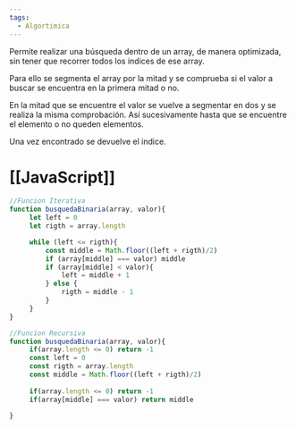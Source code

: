 ```yaml
---
tags:
  - Algortimica
---
```

Permite realizar una búsqueda dentro de un array, de manera optimizada, sin tener que recorrer todos los indices de ese array.

Para ello se segmenta el array por la mitad y se comprueba si el valor a buscar se encuentra en la primera mitad o no.

En la mitad que se encuentre el valor se vuelve a segmentar en dos y se realiza la misma comprobación. Así sucesivamente hasta que se encuentre el elemento o no queden elementos.

Una vez encontrado se devuelve el indice.
# [[JavaScript]]
```javascript
//Funcion Iterativa
function busquedaBinaria(array, valor){
	 let left = 0
	 let rigth = array.length

	 while (left <= rigth){
		 const middle = Math.floor((left + rigth)/2)	 
		 if (array[middle] === valor) middle
		 if (array[middle] < valor){
			 left = middle + 1
		 } else {
			 rigth = middle - 1
		 }
	 }
}
```
```javascript
//Funcion Recursiva
function busquedaBinaria(array, valor){
	 if(array.length <= 0) return -1
	 const left = 0
	 const rigth = array.length
	 const middle = Math.floor((left + rigth)/2)
	 
	 if(array.length <= 0) return -1
	 if(array[middle] === valor) return middle
	 
}
```